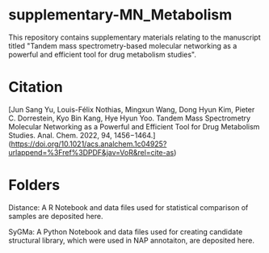 # supplementary-MN_Metabolism
This repository contains supplementary materials relating to the manuscript titled "Tandem mass spectrometry-based molecular networking as a powerful and efficient tool for drug metabolism studies".

# Citation

[Jun Sang Yu, Louis-Félix Nothias, Mingxun Wang, Dong Hyun Kim, Pieter C. Dorrestein, Kyo Bin Kang, Hye Hyun Yoo. Tandem Mass Spectrometry Molecular Networking as a Powerful and Efficient Tool for Drug Metabolism Studies. Anal. Chem. 2022, 94, 1456−1464.]
(https://doi.org/10.1021/acs.analchem.1c04925?urlappend=%3Fref%3DPDF&jav=VoR&rel=cite-as)

# Folders

Distance: A R Notebook and data files used for statistical comparison of samples are deposited here.

SyGMa: A Python Notebook and data files used for creating candidate structural library, which were used in NAP annotaiton, are deposited here.
